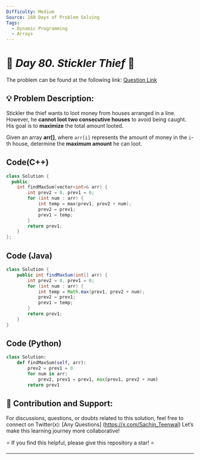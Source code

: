 ```yaml
---
Difficulty: Medium  
Source: 160 Days of Problem Solving  
Tags:
  - Dynamic Programming
  - Arrays
---
```


# 🚀 _Day 80. Stickler Thief_ 🧠

The problem can be found at the following link: [Question Link](https://www.geeksforgeeks.org/batch/gfg-160-problems/track/dynamic-programming-gfg-160/problem/stickler-theif-1587115621)  

## 💡 **Problem Description:**

Stickler the thief wants to loot money from houses arranged in a line. However, he **cannot loot two consecutive houses** to avoid being caught. His goal is to **maximize** the total amount looted.  

Given an array **arr[]**, where `arr[i]` represents the amount of money in the `i`-th house, determine the **maximum amount** he can loot.  


## Code(C++)
```cpp
class Solution {
  public:
    int findMaxSum(vector<int>& arr) {
        int prev2 = 0, prev1 = 0;
        for (int num : arr) {
            int temp = max(prev1, prev2 + num);
            prev2 = prev1;
            prev1 = temp;
        }
        return prev1;
    }
};
```

## Code (Java)

```java
class Solution {
    public int findMaxSum(int[] arr) {
        int prev2 = 0, prev1 = 0;
        for (int num : arr) {
            int temp = Math.max(prev1, prev2 + num);
            prev2 = prev1;
            prev1 = temp;
        }
        return prev1;
    }
}
```

## Code (Python)

```python
class Solution:  
    def findMaxSum(self, arr):
        prev2 = prev1 = 0
        for num in arr:
            prev2, prev1 = prev1, max(prev1, prev2 + num)
        return prev1
```



## 🎯 **Contribution and Support:**

For discussions, questions, or doubts related to this solution, feel free to connect on Twitter(x): [Any Questions] (https://x.com/Sachin_Teenwal) Let’s make this learning journey more collaborative!

⭐ If you find this helpful, please give this repository a star! ⭐

---
